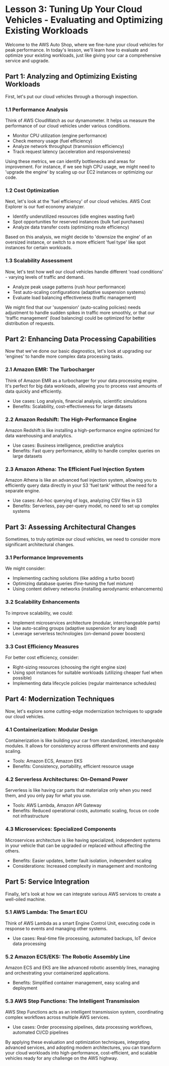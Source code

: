 # Lesson 3: Tuning Up Your Cloud Vehicles - Evaluating and Optimizing Existing Workloads

Welcome to the AWS Auto Shop, where we fine-tune your cloud vehicles for peak performance. In today's lesson, we'll learn how to evaluate and optimize your existing workloads, just like giving your car a comprehensive service and upgrade.

## Part 1: Analyzing and Optimizing Existing Workloads

First, let's put our cloud vehicles through a thorough inspection.

### 1.1 Performance Analysis

Think of AWS CloudWatch as our dynamometer. It helps us measure the performance of our cloud vehicles under various conditions.

- Monitor CPU utilization (engine performance)
- Check memory usage (fuel efficiency)
- Analyze network throughput (transmission efficiency)
- Track request latency (acceleration and responsiveness)

Using these metrics, we can identify bottlenecks and areas for improvement. For instance, if we see high CPU usage, we might need to 'upgrade the engine' by scaling up our EC2 instances or optimizing our code.

### 1.2 Cost Optimization

Next, let's look at the 'fuel efficiency' of our cloud vehicles. AWS Cost Explorer is our fuel economy analyzer.

- Identify underutilized resources (idle engines wasting fuel)
- Spot opportunities for reserved instances (bulk fuel purchases)
- Analyze data transfer costs (optimizing route efficiency)

Based on this analysis, we might decide to 'downsize the engine' of an oversized instance, or switch to a more efficient 'fuel type' like spot instances for certain workloads.

### 1.3 Scalability Assessment

Now, let's test how well our cloud vehicles handle different 'road conditions' - varying levels of traffic and demand.

- Analyze peak usage patterns (rush hour performance)
- Test auto-scaling configurations (adaptive suspension systems)
- Evaluate load balancing effectiveness (traffic management)

We might find that our 'suspension' (auto-scaling policies) needs adjustment to handle sudden spikes in traffic more smoothly, or that our 'traffic management' (load balancing) could be optimized for better distribution of requests.

## Part 2: Enhancing Data Processing Capabilities

Now that we've done our basic diagnostics, let's look at upgrading our 'engines' to handle more complex data processing tasks.

### 2.1 Amazon EMR: The Turbocharger

Think of Amazon EMR as a turbocharger for your data processing engine. It's perfect for big data workloads, allowing you to process vast amounts of data quickly and efficiently.

- Use cases: Log analysis, financial analysis, scientific simulations
- Benefits: Scalability, cost-effectiveness for large datasets

### 2.2 Amazon Redshift: The High-Performance Engine

Amazon Redshift is like installing a high-performance engine optimized for data warehousing and analytics.

- Use cases: Business intelligence, predictive analytics
- Benefits: Fast query performance, ability to handle complex queries on large datasets

### 2.3 Amazon Athena: The Efficient Fuel Injection System

Amazon Athena is like an advanced fuel injection system, allowing you to efficiently query data directly in your S3 'fuel tank' without the need for a separate engine.

- Use cases: Ad-hoc querying of logs, analyzing CSV files in S3
- Benefits: Serverless, pay-per-query model, no need to set up complex systems

## Part 3: Assessing Architectural Changes

Sometimes, to truly optimize our cloud vehicles, we need to consider more significant architectural changes.

### 3.1 Performance Improvements

We might consider:

- Implementing caching solutions (like adding a turbo boost)
- Optimizing database queries (fine-tuning the fuel mixture)
- Using content delivery networks (installing aerodynamic enhancements)

### 3.2 Scalability Enhancements

To improve scalability, we could:

- Implement microservices architecture (modular, interchangeable parts)
- Use auto-scaling groups (adaptive suspension for any load)
- Leverage serverless technologies (on-demand power boosters)

### 3.3 Cost Efficiency Measures

For better cost efficiency, consider:

- Right-sizing resources (choosing the right engine size)
- Using spot instances for suitable workloads (utilizing cheaper fuel when possible)
- Implementing data lifecycle policies (regular maintenance schedules)

## Part 4: Modernization Techniques

Now, let's explore some cutting-edge modernization techniques to upgrade our cloud vehicles.

### 4.1 Containerization: Modular Design

Containerization is like building your car from standardized, interchangeable modules. It allows for consistency across different environments and easy scaling.

- Tools: Amazon ECS, Amazon EKS
- Benefits: Consistency, portability, efficient resource usage

### 4.2 Serverless Architectures: On-Demand Power

Serverless is like having car parts that materialize only when you need them, and you only pay for what you use.

- Tools: AWS Lambda, Amazon API Gateway
- Benefits: Reduced operational costs, automatic scaling, focus on code not infrastructure

### 4.3 Microservices: Specialized Components

Microservices architecture is like having specialized, independent systems in your vehicle that can be upgraded or replaced without affecting the others.

- Benefits: Easier updates, better fault isolation, independent scaling
- Considerations: Increased complexity in management and monitoring

## Part 5: Service Integration

Finally, let's look at how we can integrate various AWS services to create a well-oiled machine.

### 5.1 AWS Lambda: The Smart ECU

Think of AWS Lambda as a smart Engine Control Unit, executing code in response to events and managing other systems.

- Use cases: Real-time file processing, automated backups, IoT device data processing

### 5.2 Amazon ECS/EKS: The Robotic Assembly Line

Amazon ECS and EKS are like advanced robotic assembly lines, managing and orchestrating your containerized applications.

- Benefits: Simplified container management, easy scaling and deployment

### 5.3 AWS Step Functions: The Intelligent Transmission

AWS Step Functions acts as an intelligent transmission system, coordinating complex workflows across multiple AWS services.

- Use cases: Order processing pipelines, data processing workflows, automated CI/CD pipelines

By applying these evaluation and optimization techniques, integrating advanced services, and adopting modern architectures, you can transform your cloud workloads into high-performance, cost-efficient, and scalable vehicles ready for any challenge on the AWS highway.